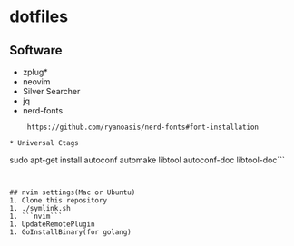 # dotfiles

## Software
* zplug*
* neovim
* Silver Searcher
* jq
* nerd-fonts
  ```
   https://github.com/ryanoasis/nerd-fonts#font-installation
```
* Universal Ctags
  ```
  sudo apt-get install autoconf automake libtool autoconf-doc libtool-doc```
  ```


## nvim settings(Mac or Ubuntu)
1. Clone this repository
1. ./symlink.sh
1. ```nvim```
1. UpdateRemotePlugin
1. GoInstallBinary(for golang)
